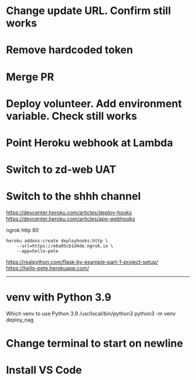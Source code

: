 # Change update URL. Confirm still works

# Remove hardcoded token

# Merge PR

# Deploy volunteer. Add environment variable. Check still works

# Point Heroku webhook at Lambda

# Switch to zd-web UAT

# Switch to the shhh channel

https://devcenter.heroku.com/articles/deploy-hooks
https://devcenter.heroku.com/articles/app-webhooks

ngrok http 80

```
heroku addons:create deployhooks:http \
    --url=https://e6a95cb1d4de.ngrok.io \
    --app=hello-pete
```

https://realpython.com/flask-by-example-part-1-project-setup/
https://hello-pete.herokuapp.com/

---

# venv with Python 3.9
Which venv to use Python 3.9
/usr/local/bin/python3
python3 -m venv deploy_nag

# Change terminal to start on newline

# Install VS Code